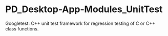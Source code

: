 # PD_Desktop-App-Modules_UnitTest
 Googletest: C++ unit test framework for regression testing of C or C++ class functions.
